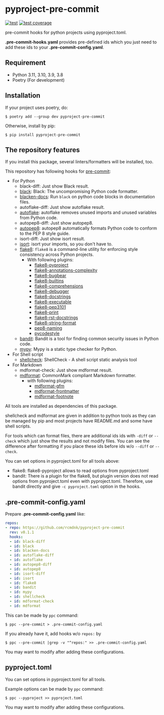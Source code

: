 # pyproject-pre-commit

[![test](https://github.com/rcmdnk/pyproject-pre-commit/actions/workflows/test.yml/badge.svg)](https://github.com/rcmdnk/pyproject-pre-commit/actions/workflows/test.yml)
[![test coverage](https://img.shields.io/badge/coverage-check%20here-blue.svg)](https://github.com/rcmdnk/pyproject-pre-commit/tree/coverage)

pre-commit hooks for python projects using pyproject.toml.

**.pre-commit-hooks.yaml** provides pre-defined ids which you just need to add these ids to your **.pre-commit-config.yaml**.

## Requirement

- Python 3.11, 3.10, 3.9, 3.8
- Poetry (For development)

## Installation

If your project uses poetry, do:

```
$ poetry add --group dev pyproject-pre-commit
```

Otherwise, install by pip:

```
$ pip install pyproject-pre-commit
```

## The repository features

If you install this package, several linters/formatters will be installed, too.

This repository has following hooks for [pre-commit](https://pre-commit.com/):

- For Python
  - black-diff: Just show Black result.
  - [black](https://black.readthedocs.io/en/stable): Black: The uncompromising Python code formatter.
  - [blacken-docs](https://github.com/adamchainz/blacken-docs): Run `black` on python code blocks in documentation files.
  - autoflake-diff: Just show autoflake result.
  - [autoflake](https://github.com/PyCQA/autoflake): autoflake removes unused imports and unused variables from Python code.
  - autopep8-diff: Just show autopep8.
  - [autopep8](https://github.com/hhatto/autopep8): autopep8 automatically formats Python code to conform to the PEP 8 style guide.
  - isort-diff: Just show isort result.
  - [isort](https://github.com/PyCQA/isort): isort your imports, so you don't have to.
  - [flake8](https://github.com/PyCQA/flake8): `flake8` is a command-line utility for enforcing style consistency across Python projects.
    - With following plugins:
      - [flake8-pyproject](https://github.com/csachs/pyproject-flake8)
      - [flake8-annotations-complexity](https://github.com/best-doctor/flake8-annotations-complexity)
      - [flake8-bugbear](https://github.com/PyCQA/flake8-bugbear)
      - [flake8-builtins](https://github.com/gforcada/flake8-builtins)
      - [flake8-comprehensions](https://github.com/adamchainz/flake8-comprehensions)
      - [flake8-debugger](https://github.com/jbkahn/flake8-debugger)
      - [flake8-docstrings](https://github.com/pycqa/flake8-docstrings)
      - [flake8-executable](https://github.com/xuhdev/flake8-executable)
      - [flake8-pep3101](https://github.com/gforcada/flake8-pep3101)
      - [flake8-print](https://github.com/jbkahn/flake8-print)
      - [flake8-rst-docstrings](https://github.com/peterjc/flake8-rst-docstrings)
      - [flake8-string-format](https://github.com/xZise/flake8-string-format)
      - [pep8-naming](https://github.com/PyCQA/pep8-naming)
      - [pycodestyle](https://pycodestyle.pycqa.org/en/latest/)
  - [bandit](https://github.com/PyCQA/bandit): Bandit is a tool for finding common security issues in Python code.
  - [mypy](https://www.mypy-lang.org/): Mypy is a static type checker for Python.
- For Shell script
  - [shellcheck](https://www.shellcheck.net/): ShellCheck - A shell script static analysis tool
- For Markdown
  - mdformat-check: Just show mdformat result.
  - [mdformat](https://mdformat.readthedocs.io/en/stable/): CommonMark compliant Markdown formatter.
    - with following plugins:
      - [mdformat-gfm](https://github.com/hukkin/mdformat-gfm)
      - [mdformat-frontmatter](https://github.com/butler54/mdformat-frontmatter)
      - [mdformat-footnote](https://github.com/executablebooks/mdformat-footnote)

All tools are installed as dependencies of this package.

shellcheck and mdformat are given in addition to python tools
as they can be managed by pip and most projects have README.md
and some have shell scripts.

For tools which can format files, there are additional ids ids with `-diff` or `--check`
which just show the results and not modify files.
You can see the difference after formatting if you place these ids before ids w/o `--diff` or `--check`.

You can set options in pyproject.toml for all tools above:

- flake8: flake8-pyproject allows to read options from pyproject.toml
- bandit: There is a plugin for the flake8, but plugin version does not read options from pyproject.toml even with pyproject.toml. Therefore, use bandit directly and give `-c pyproject.toml` option in the hooks.

## .pre-commit-config.yaml

Prepare **.pre-commit-config.yaml** like:

```yaml
repos:
- repo: https://github.com/rcmdnk/pyproject-pre-commit
  rev: v0.1.1
  hooks:
  - id: black-diff
  - id: black
  - id: blacken-docs
  - id: autoflake-diff
  - id: autoflake
  - id: autopep8-diff
  - id: autopep8
  - id: isort-diff
  - id: isort
  - id: flake8
  - id: bandit
  - id: mypy
  - id: shellcheck
  - id: mdformat-check
  - id: mdformat
```

This can be made by `ppc` command:

```
$ ppc --pre-commit > .pre-commit-config.yaml
```

If you already have it, add hooks w/o `repos:` by

```
$ ppc --pre-commit |grep -v "^repos:" >> .pre-commit-config.yaml
```

You may want to modify after adding these configurations.

## pyproject.toml

You can set options in pyproject.toml for all tools.

Example options can be made by `ppc` command:

```
$ ppc --pyproject >> pyproject.toml
```

You may want to modify after adding these configurations.
